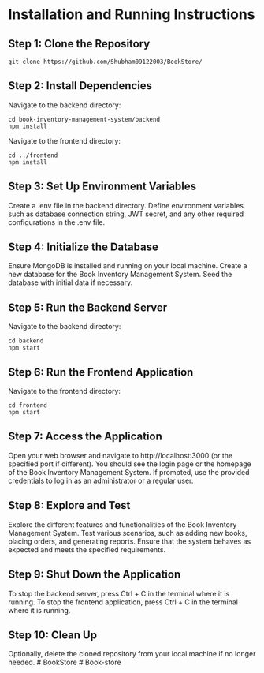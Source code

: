 # Installation and Running Instructions
## Step 1: Clone the Repository
```
git clone https://github.com/Shubham09122003/BookStore/
```
## Step 2: Install Dependencies
Navigate to the backend directory:
```
cd book-inventory-management-system/backend
npm install
```
Navigate to the frontend directory:
```
cd ../frontend
npm install
```
## Step 3: Set Up Environment Variables
Create a .env file in the backend directory.
Define environment variables such as database connection string, JWT secret, and any other required configurations in the .env file.

## Step 4: Initialize the Database
Ensure MongoDB is installed and running on your local machine.
Create a new database for the Book Inventory Management System.
Seed the database with initial data if necessary.

## Step 5: Run the Backend Server
Navigate to the backend directory:
```
cd backend
npm start
````
## Step 6: Run the Frontend Application
Navigate to the frontend directory:
```
cd frontend
npm start
```
## Step 7: Access the Application
Open your web browser and navigate to http://localhost:3000 (or the specified port if different).
You should see the login page or the homepage of the Book Inventory Management System.
If prompted, use the provided credentials to log in as an administrator or a regular user.

## Step 8: Explore and Test
Explore the different features and functionalities of the Book Inventory Management System.
Test various scenarios, such as adding new books, placing orders, and generating reports.
Ensure that the system behaves as expected and meets the specified requirements.

## Step 9: Shut Down the Application
To stop the backend server, press Ctrl + C in the terminal where it is running.
To stop the frontend application, press Ctrl + C in the terminal where it is running.

## Step 10: Clean Up
Optionally, delete the cloned repository from your local machine if no longer needed.
#   B o o k S t o r e  
 #   B o o k - s t o r e  
 